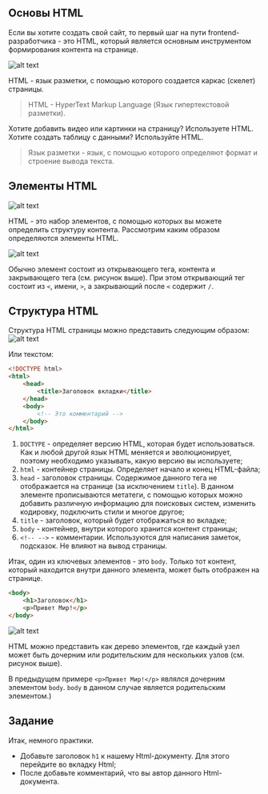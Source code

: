 ## Основы HTML

Если вы хотите создать свой сайт, то первый шаг на пути frontend-разработчика - это HTML, который является основным инструментом формирования контента на странице.

![alt text](https://user-images.githubusercontent.com/4215285/52063554-f00f7880-2583-11e9-8119-db108f7bb770.jpeg)

HTML - язык разметки, с помощью которого создается каркас (скелет) страницы.

> HTML - HyperText Markup Language (Язык гипертекстовой разметки).

Хотите добавить видео или картинки на страницу?
Используете HTML. Хотите создать таблицу с данными? Используйте HTML.

> Язык разметки - язык, с помощью которого определяют формат и строение вывода текста.

## Элементы HTML

![alt text](https://user-images.githubusercontent.com/4215285/52063555-f00f7880-2583-11e9-8e57-82e9857ae241.jpeg)

HTML - это набор элементов, с помощью которых вы можете определить структуру контента.
Рассмотрим каким образом определяются элементы HTML.

![alt text](https://user-images.githubusercontent.com/4215285/52063556-f0a80f00-2583-11e9-85c1-f1b92a88be43.jpeg)

Обычно элемент состоит из открывающего тега, контента и закрывающего тега (см. рисунок выше).
При этом открывающий тег состоит из `<`, имени, `>`, а закрывающий после `<` содержит `/`.

## Структура HTML

Структура HTML страницы можно представить следующим образом:
![alt text](https://user-images.githubusercontent.com/4215285/52063562-f140a580-2583-11e9-8b74-6f8d809971e9.jpeg)

Или текстом:

```html
<!DOCTYPE html>
<html>
    <head>
        <title>Заголовок вкладки</title>
    </head>
    <body>
        <!-- Это комментарий -->
    </body>
</html>
```

1. `DOCTYPE` - определяет версию HTML, которая будет использоваться. Как и любой другой язык HTML меняется и эволюционирует, поэтому необходимо указывать, какую версию вы используете;
2. `html` - контейнер страницы. Определяет начало и конец HTML-файла;
3. `head` - заголовок страницы. Содержимое данного тега не отображается на странице (за исключением `title`). В данном элементе прописываются метатеги, с помощью которых можно добавить различную информацию для поисковых систем, изменить кодировку, подключить стили и многое другое;
4. `title` - заголовок, который будет отображаться во вкладке;
5. `body` - контейнер, внутри которого хранится контент страницы;
6. `<!-- -->` - комментарии. Используются для написания заметок, подсказок. Не влияют на вывод страницы.

Итак, один из ключевых элементов - это `body`. Только тот контент, который находится внутри данного элемента, может быть отображен на странице.

```html
<body>
    <h1>Заголовок</h1>
    <p>Привет Мир!</p>
</body>
```

![alt text](https://user-images.githubusercontent.com/4215285/52063569-f271d280-2583-11e9-8259-daff2404fa06.jpeg)

HTML можно представить как дерево элементов, где каждый узел может быть дочерним или родительским для нескольких узлов (см. рисунок выше).

В предыдущем примере `<p>Привет Мир!</p>` являлся дочерним элементом `body`. `body` в данном случае является родительским элементом.)


## Задание

Итак, немного практики.

- Добавьте заголовок `h1` к нашему Html-документу. Для этого перейдите во вкладку Html;
- После добавьте комментарий, что вы автор данного Html-документа.
